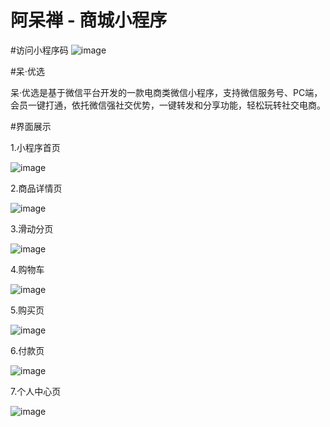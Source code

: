 # 阿呆禅 - 商城小程序

#访问小程序码
![image](https://github.com/wudan1874/mall/blob/master/readme-img/QRcode.jpg)


#呆·优选

呆·优选是基于微信平台开发的一款电商类微信小程序，支持微信服务号、PC端，会员一键打通，依托微信强社交优势，一键转发和分享功能，轻松玩转社交电商。

#界面展示

1.小程序首页

![image](https://github.com/wudan1874/mall/blob/master/readme-img/index.png)

2.商品详情页

![image](https://github.com/wudan1874/mall/blob/master/readme-img/product.png)

3.滑动分页

![image](https://github.com/wudan1874/mall/blob/master/readme-img/category.png)

4.购物车

![image](https://github.com/wudan1874/mall/blob/master/readme-img/cart.png)

5.购买页

![image](https://github.com/wudan1874/mall/blob/master/readme-img/buy.png)

6.付款页

![image](https://github.com/wudan1874/mall/blob/master/readme-img/pay.png)

7.个人中心页

![image](https://github.com/wudan1874/mall/blob/master/readme-img/personal.png)
